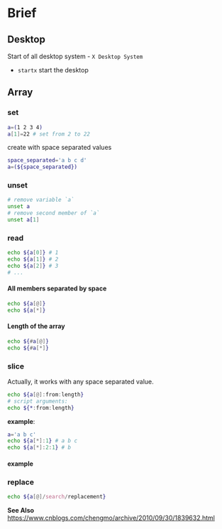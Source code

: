 # Brief

## Desktop

Start of all desktop system - `X Desktop System`

- `startx` start the desktop

## Array

### set

```bash
a=(1 2 3 4)
a[1]=22 # set from 2 to 22
```

create with space separated values

```bash
space_separated='a b c d'
a=(${space_separated})
```

### unset

```bash
# remove variable `a`
unset a
# remove second member of `a`
unset a[1]
```

### read

```bash
echo ${a[0]} # 1
echo ${a[1]} # 2
echo ${a[2]} # 3
# ...
```

#### All members separated by space

```bash
echo ${a[@]}
echo ${a[*]}
```

#### Length of the array

```bash
echo ${#a[@]}
echo ${#a[*]}
```

### slice

Actually, it works with any space separated value.

```bash
echo ${a[@]:from:length}
# script arguments:
echo ${*:from:length}
```

**example**:

```bash
a='a b c'
echo ${a[*]:1} # a b c
echo ${a[*]:2:1} # b
```

#### example

### replace

```bash
echo ${a[@]/search/replacement}
```

**See Also** https://www.cnblogs.com/chengmo/archive/2010/09/30/1839632.html


